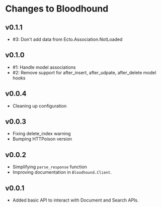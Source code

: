# Changes to Bloodhound

## v0.1.1

* #3: Don't add data from Ecto.Association.NotLoaded

## v0.1.0

* #1: Handle model associations
* #2: Remove support for after_insert, after_udpate, after_delete model hooks

## v0.0.4

* Cleaning up configuration

## v0.0.3

* Fixing delete_index warning
* Bumping HTTPoison version

## v0.0.2

* Simplifying `parse_response` function
* Improving documentation in `Bloodhound.Client`.

## v0.0.1

* Added basic API to interact with Document and Search APIs.
